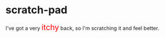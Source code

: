 # scratch-pad


<p>I've got a very <span style="font-size:1.5em;color:red;">itchy</span> back, so I'm scratching it and feel better.</p>

